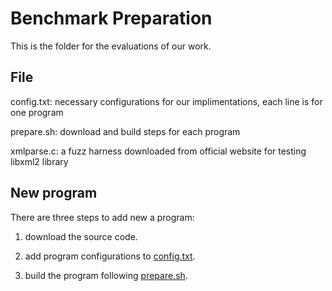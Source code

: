 Benchmark Preparation
=============================================================================================================

This is the folder for the evaluations of our work.

## File
config.txt: necessary configurations for our implimentations, each line is for one program

prepare.sh: download and build steps for each program

xmlparse.c: a fuzz harness downloaded from official website for testing libxml2 library

## New program

There are three steps to add new a program:

1. download the source code.

2. add program configurations to [config.txt](/benchmark/config.txt).

3. build the program following [prepare.sh](prepare.sh).
